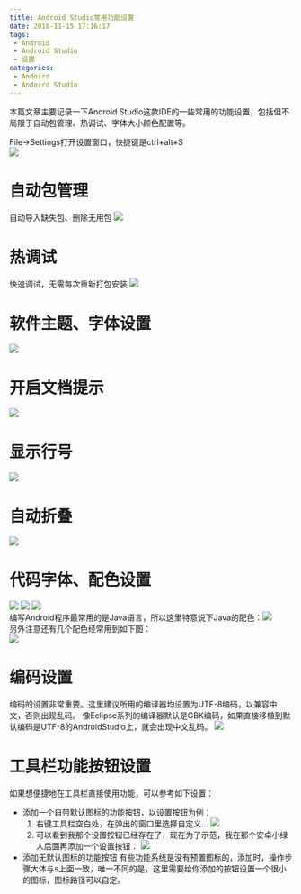 ```yaml
---
title: Android Studio常用功能设置
date: 2018-11-15 17:16:17
tags:
 - Android
 - Android Studio
 - 设置
categories:
 - Andoird 
 - Andoird Studio
---
```


本篇文章主要记录一下Android Studio这款IDE的一些常用的功能设置，包括但不局限于自动包管理、热调试、字体大小颜色配置等。

<!--more -->
File->Settings打开设置窗口，快捷键是ctrl+alt+S  
![](setting.png)
# 自动包管理
自动导入缺失包、删除无用包
![](autoimport.png)
# 热调试
快速调试，无需每次重新打包安装
![](instantrun.png)
# 软件主题、字体设置
![](theme.png)
# 开启文档提示
![](doc.png)
# 显示行号
![](lines.png)
# 自动折叠
![](collapse.png)
# 代码字体、配色设置
![](code_1.png)  ![](code_2.png)  ![](code_3.png)  
编写Android程序最常用的是Java语言，所以这里特意说下Java的配色：![](java.png)  
另外注意还有几个配色经常用到如下图：  
  ![](color.png)
# 编码设置  
编码的设置非常重要。这里建议所用的编译器均设置为UTF-8编码，以兼容中文，否则出现乱码。
像Eclipse系列的编译器默认是GBK编码，如果直接移植到默认编码是UTF-8的AndroidStudio上，就会出现中文乱码。
  ![](encode.png)

# 工具栏功能按钮设置
 如果想便捷地在工具栏直接使用功能，可以参考如下设置：
* 添加一个自带默认图标的功能按钮，以设置按钮为例：
  1. 右键工具栏空白处，在弹出的窗口里选择自定义...
    ![](toolbar_1.png)
  2. 可以看到我那个设置按钮已经存在了，现在为了示范，我在那个安卓小绿人后面再添加一个设置按钮：
   ![](toolbar_2.png)  
* 添加无默认图标的功能按钮
有些功能系统是没有预置图标的，添加时，操作步骤大体与s上面一致，唯一不同的是，这里需要给你添加的按钮设置一个很小的图标，图标路径可以自定。

